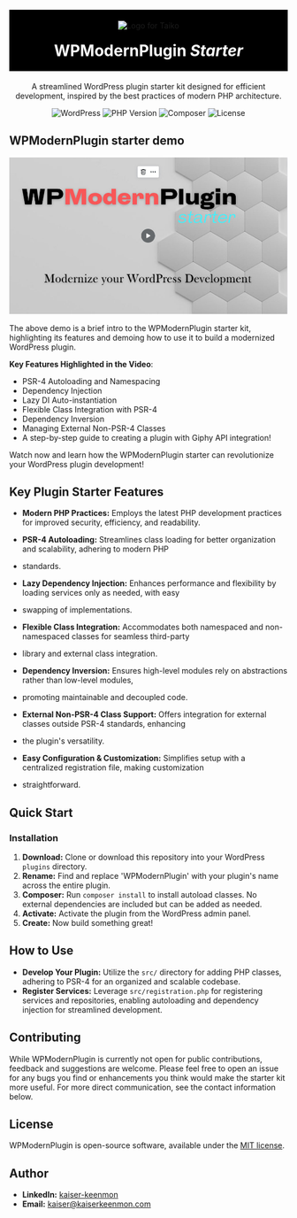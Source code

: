

<p align="center" style="background-color:black; padding:20px; margin-bottom:0;">
  <img src="https://staging.machinelrn.com/images/machinehead.gif" width="80" alt="Logo for Taiko" />
</p>

<h1 align="center" style="background-color:black; color: white; padding-bottom: 20px; margin-top:0;">
  WPModernPlugin <i>Starter</i>
</h1>

<div align="center">
A streamlined WordPress plugin starter kit designed for efficient development, inspired by the best practices of modern PHP architecture.
</div>

<div align="center">

![WordPress](https://img.shields.io/badge/WordPress-%3E%3D5.8-blue.svg)
![PHP Version](https://img.shields.io/badge/PHP-%3E%3D8.1-777BB4.svg)
![Composer](https://img.shields.io/badge/Composer-Enabled-885630.svg)
![License](https://img.shields.io/badge/license-MIT-green.svg)

</div>

## WPModernPlugin starter demo

[![Watch the Video](https://raw.githubusercontent.com/kaiserkeenmon/WPModernPlugin/master/thumbnail.jpg?token=GHSAT0AAAAAACKFBWNKQ4ERNH6CPL3YIYVOZPGI7PA)](https://www.youtube.com/watch?v=1KjYSDZezp0 "WPModernPlugin Starter Guide")

The above demo is a brief intro to the WPModernPlugin starter kit, highlighting its features and demoing how to 
use it to build a modernized WordPress plugin.

**Key Features Highlighted in the Video**:
- PSR-4 Autoloading and Namespacing
- Dependency Injection
- Lazy DI Auto-instantiation
- Flexible Class Integration with PSR-4
- Dependency Inversion
- Managing External Non-PSR-4 Classes 
- A step-by-step guide to creating a plugin with Giphy API integration!

Watch now and learn how the WPModernPlugin starter can revolutionize your WordPress plugin development!

## Key Plugin Starter Features

- **Modern PHP Practices:** Employs the latest PHP development practices for improved security, efficiency, and readability.

- **PSR-4 Autoloading:** Streamlines class loading for better organization and scalability, adhering to modern PHP 
- standards.

- **Lazy Dependency Injection:** Enhances performance and flexibility by loading services only as needed, with easy 
- swapping of implementations.

- **Flexible Class Integration:** Accommodates both namespaced and non-namespaced classes for seamless third-party 
- library and external class integration.

- **Dependency Inversion:** Ensures high-level modules rely on abstractions rather than low-level modules, 
- promoting maintainable and decoupled code.

- **External Non-PSR-4 Class Support:** Offers integration for external classes outside PSR-4 standards, enhancing 
- the plugin's versatility.

- **Easy Configuration & Customization:** Simplifies setup with a centralized registration file, making customization 
- straightforward.


## Quick Start

### Installation

1. **Download:** Clone or download this repository into your WordPress `plugins` directory.
2. **Rename:** Find and replace 'WPModernPlugin' with your plugin's name across the entire plugin.
3. **Composer:** Run `composer install` to install autoload classes. No external dependencies are included but can be added as needed.
2. **Activate:** Activate the plugin from the WordPress admin panel.
3. **Create:** Now build something great!

## How to Use

- **Develop Your Plugin:** Utilize the `src/` directory for adding PHP classes, adhering to PSR-4 for an organized and scalable codebase.
- **Register Services:** Leverage `src/registration.php` for registering services and repositories, enabling autoloading and dependency injection for streamlined development.

## Contributing

While WPModernPlugin is currently not open for public contributions, feedback and suggestions are welcome. Please feel free to open an issue for any bugs you find or enhancements you think would make the starter kit more useful. For more direct communication, see the contact information below.

## License

WPModernPlugin is open-source software, available under the [MIT license](LICENSE).

## Author

- **LinkedIn:** [kaiser-keenmon](https://linkedin.com/in/kaiser-keenmon)
- **Email:** [kaiser@kaiserkeenmon.com](mailto:kaiser@kaiserkeenmon.com)

